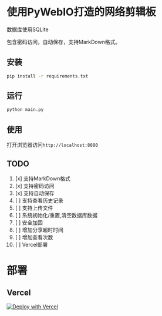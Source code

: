 # 使用PyWebIO打造的网络剪辑板
数据库使用SQLite

包含密码访问，自动保存，支持MarkDown格式。

## 安装

```bash
pip install -r requirements.txt
```

## 运行

```bash
python main.py
```

## 使用

打开浏览器访问`http://localhost:8080`

## TODO
1. [x] 支持MarkDown格式
2. [x] 支持密码访问
3. [x] 支持自动保存
4. [ ] 支持查看历史记录
5. [ ] 支持上传文件
6. [ ] 系统初始化/重置,清空数据库数据
7. [ ] 安全加固
8. [ ] 增加分享超时时间
9. [ ] 增加查看次数
10. [ ] Vercel部署

# 部署
## Vercel
[![Deploy with Vercel](https://vercel.com/button)](https://vercel.com/new/clone?repository-url=https%3A%2F%2Fgithub.com%2Fnickdlkk%2Fnet_snip&env=STREAM_MODE&project-name=net_snip&repository-name=net_snip)